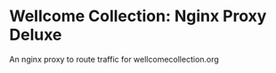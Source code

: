 # Wellcome Collection: Nginx Proxy Deluxe

An nginx proxy to route traffic for wellcomecollection.org
